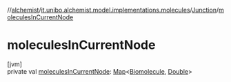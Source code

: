 //[alchemist](../../../index.md)/[it.unibo.alchemist.model.implementations.molecules](../index.md)/[Junction](index.md)/[moleculesInCurrentNode](molecules-in-current-node.md)

# moleculesInCurrentNode

[jvm]\
private val [moleculesInCurrentNode](molecules-in-current-node.md): [Map](https://docs.oracle.com/javase/8/docs/api/java/util/Map.html)<[Biomolecule](../-biomolecule/index.md), [Double](https://docs.oracle.com/javase/8/docs/api/java/lang/Double.html)>

